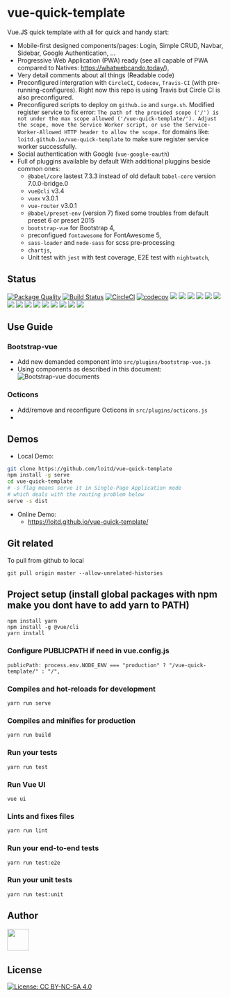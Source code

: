 # vue-quick-template
Vue.JS quick template with all for quick and handy start:
* Mobile-first designed components/pages: Login, Simple CRUD, Navbar, Sidebar, Google Authentication, ... 
* Progressive Web Application (PWA) ready (see all capable of PWA compared to Natives: https://whatwebcando.today/), 
* Very detail comments about all things (Readable code)
* Preconfigured intergration with `CircleCI`, `Codecov`, `Travis-CI` (with pre-running-configures). Right now this repo is using Travis but Circle CI is also preconfigured.
* Preconfigured scripts to deploy on `github.io` and `surge.sh`. Modified register service to fix error: `The path of the provided scope ('/') is not under the max scope allowed ('/vue-quick-template/'). Adjust the scope, move the Service Worker script, or use the Service-Worker-Allowed HTTP header to allow the scope.` for domains like: `loitd.github.io/vue-quick-template` to make sure register service worker successfully.
* Social authentication with Google (`vue-google-oauth`)
* Full of pluggins available by default With additional pluggins beside common ones:
    * `@babel/core` lastest 7.3.3 instead of old default `babel-core` version 7.0.0-bridge.0
    * `vue@cli` v3.4
    * `vuex` v3.0.1
    * `vue-router` v3.0.1 
    * `@babel/preset-env` (version 7) fixed some troubles from default preset 6 or preset 2015
    * `bootstrap-vue` for Bootstrap 4, 
    * preconfigued `fontawesome` for FontAwesome 5,
    * `sass-loader` and `node-sass` for scss pre-processing
    * `chartjs`,  
    * Unit test with `jest` with test coverage, E2E test with `nightwatch`,

## Status
[![Package Quality](https://npm.packagequality.com/shield/vue-quick-template.svg)](https://packagequality.com/#?package=vue-quick-template)
[![Build Status](https://travis-ci.org/loitd/vue-quick-template.svg?branch=master)](https://travis-ci.org/loitd/vue-quick-template)
[![CircleCI](https://circleci.com/gh/loitd/vue-quick-template.svg?style=svg)](https://circleci.com/gh/loitd/vue-quick-template)
[![codecov](https://codecov.io/gh/loitd/vue-quick-template/branch/master/graph/badge.svg)](https://codecov.io/gh/loitd/vue-quick-template)
![](https://img.shields.io/npm/dt/vue-quick-template.svg?style=flat)
![](https://img.shields.io/npm/dw/vue-quick-template.svg?style=flat)
![](https://img.shields.io/npm/l/vue-quick-template.svg?style=flat)
![](https://img.shields.io/npm/v/vue-quick-template.svg?style=flat)
![](https://img.shields.io/node/v/vue-quick-template.svg?style=flat)
![](https://img.shields.io/github/last-commit/loitd/vue-quick-template.svg?style=flat)
![](https://img.shields.io/npm/collaborators/vue-quick-template.svg?style=flat)
![](https://img.shields.io/maintenance/yes/2019.svg?style=flat)
![](https://img.shields.io/librariesio/dependents/npm/vue-quick-template.svg?style=flat)
![](https://img.shields.io/github/issues/loitd/vue-quick-template.svg?style=flat)
![](https://img.shields.io/github/issues-closed/loitd/vue-quick-template.svg?style=flat)
![](https://img.shields.io/librariesio/release/npm/vue-quick-template.svg?style=flat)
![](https://img.shields.io/github/languages/top/loitd/vue-quick-template.svg?style=flat)
![](https://img.shields.io/snyk/vulnerabilities/npm/vue-quick-template.svg?style=flat)
![](https://img.shields.io/github/repo-size/loitd/vue-quick-template.svg?style=flat)
## Use Guide
### Bootstrap-vue
* Add new demanded component into `src/plugins/bootstrap-vue.js`
* Using components as described in this document: ![Bootstrap-vue documents](https://bootstrap-vue.js.org/docs/components/alert)
### Octicons
* Add/remove and reconfigure Octicons in `src/plugins/octicons.js`
* 
## Demos
* Local Demo:
```bash
git clone https://github.com/loitd/vue-quick-template
npm install -g serve
cd vue-quick-template
# -s flag means serve it in Single-Page Application mode
# which deals with the routing problem below
serve -s dist
```
* Online Demo:  
    * https://loitd.github.io/vue-quick-template/

## Git related
To pull from github to local
```
git pull origin master --allow-unrelated-histories
```
## Project setup (install global packages with npm make you dont have to add yarn to PATH)
```
npm install yarn
npm install -g @vue/cli
yarn install
```
### Configure PUBLICPATH if need in vue.config.js
```
publicPath: process.env.NODE_ENV === "production" ? "/vue-quick-template/" : "/",
```

### Compiles and hot-reloads for development
```
yarn run serve
```

### Compiles and minifies for production
```
yarn run build
```

### Run your tests
```
yarn run test
```

### Run Vue UI
```
vue ui
```

### Lints and fixes files
```
yarn run lint
```

### Run your end-to-end tests
```
yarn run test:e2e
```

### Run your unit tests
```
yarn run test:unit
```

## Author
<a href="https://sourcerer.io/loitd"><img src="https://avatars2.githubusercontent.com/u/444086?v=4" height="50px" width="50px" alt=""/></a>
<a  href="https://sourcerer.io/loitd"><img  src="https://img.shields.io/badge/JavaScript-11%20commits-orange.svg"  alt=""></a>
<a href="https://sourcerer.io/loitd"><img src="https://img.shields.io/badge/Python-1%20commits-orange.svg" alt=""></a>
<a href="https://sourcerer.io/loitd"><img src="https://img.shields.io/badge/CSS-11%20commits-orange.svg" alt=""></a>
<a href="https://sourcerer.io/loitd"><img src="https://img.shields.io/badge/PHP-13%20commits-orange.svg" alt=""></a>
<a href="https://sourcerer.io/loitd"><img src="https://img.shields.io/badge/Shell-1%20commits-orange.svg" alt=""></a>

## License
[![License: CC BY-NC-SA 4.0](https://img.shields.io/badge/License-CC%20BY--NC--SA%204.0-lightgrey.svg)](https://creativecommons.org/licenses/by-nc-sa/4.0/)